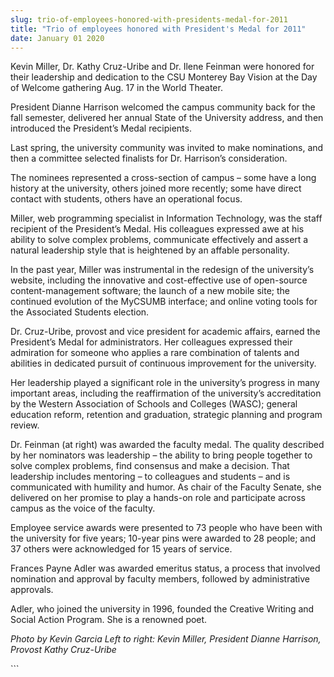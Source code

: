 ```yaml
---
slug: trio-of-employees-honored-with-presidents-medal-for-2011
title: "Trio of employees honored with President's Medal for 2011"
date: January 01 2020
---
```


  
<p>
  Kevin Miller, Dr. Kathy Cruz-Uribe and Dr. Ilene Feinman were honored for
  their leadership and dedication to the CSU Monterey Bay Vision at the Day of
  Welcome gathering Aug. 17 in the World Theater.
</p>
<p>
  President Dianne Harrison welcomed the campus community back for the fall
  semester, delivered her annual State of the University address, and then
  introduced the President’s Medal recipients.
</p>
<p>
  Last spring, the university community was invited to make nominations, and
  then a committee selected finalists for Dr. Harrison’s consideration.
</p>
<p>
  The nominees represented a cross-section of campus – some have a long history
  at the university, others joined more recently; some have direct contact with
  students, others have an operational focus.
</p>
<p>
  Miller, web programming specialist in Information Technology, was the staff
  recipient of the President’s Medal. His colleagues expressed awe at his
  ability to solve complex problems, communicate effectively and assert a
  natural leadership style that is heightened by an affable personality.
</p>
<p>
  In the past year, Miller was instrumental in the redesign of the university’s
  website, including the innovative and cost-effective use of open-source
  content-management software; the launch of a new mobile site; the continued
  evolution of the MyCSUMB interface; and online voting tools for the Associated
  Students election.
</p>
<p>
  Dr. Cruz-Uribe, provost and vice president for academic affairs, earned the
  President’s Medal for administrators. Her colleagues expressed their
  admiration for someone who applies a rare combination of talents and abilities
  in dedicated pursuit of continuous improvement for the university.
</p>
<p>
  Her leadership played a significant role in the university’s progress in many
  important areas, including the reaffirmation of the university’s accreditation
  by the Western Association of Schools and Colleges (WASC); general education
  reform, retention and graduation, strategic planning and program review.
</p>
<p>
  Dr. Feinman (at right) was awarded the faculty medal. The quality described by
  her nominators was leadership – the ability to bring people together to solve
  complex problems, find consensus and make a decision. That leadership includes
  mentoring – to colleagues and students – and is communicated with humility and
  humor. As chair of the Faculty Senate, she delivered on her promise to play a
  hands-on role and participate across campus as the voice of the faculty.
</p>
<p>
  Employee service awards were presented to 73 people who have been with the
  university for five years; 10-year pins were awarded to 28 people; and 37
  others were acknowledged for 15 years of service.
</p>
<p>
  Frances Payne Adler was awarded emeritus status, a process that involved
  nomination and approval by faculty members, followed by administrative
  approvals.
</p>
<p>
  Adler, who joined the university in 1996, founded the Creative Writing and
  Social Action Program. She is a renowned poet.
</p>
<p>
  <em
    >Photo by Kevin Garcia Left to right: Kevin Miller, President Dianne
    Harrison, Provost Kathy Cruz-Uribe</em
  >
</p>
<p></p>
<p></p>
```
